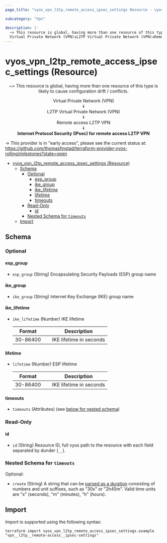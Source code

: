 ```yaml
---
page_title: "vyos_vpn_l2tp_remote_access_ipsec_settings Resource - vyos"

subcategory: "Vpn"

description: |-
  ~> This resource is global, having more than one resource of this type is likely to cause configuration drift / conflicts.
  Virtual Private Network (VPN)⯯L2TP Virtual Private Network (VPN)⯯Remote access L2TP VPN⯯Internet Protocol Security (IPsec) for remote access L2TP VPN
---
```


# vyos_vpn_l2tp_remote_access_ipsec_settings (Resource)
<center>

~> This resource is global, having more than one resource of this type is likely to cause configuration drift / conflicts.

Virtual Private Network (VPN)  
⯯  
L2TP Virtual Private Network (VPN)  
⯯  
Remote access L2TP VPN  
⯯  
**Internet Protocol Security (IPsec) for remote access L2TP VPN**


</center>

-> This provider is in "early access", please see the current status at: https://github.com/thomasfinstad/terraform-provider-vyos-rolling/milestones?state=open

<!--TOC-->

- [vyos_vpn_l2tp_remote_access_ipsec_settings (Resource)](#vyos_vpn_l2tp_remote_access_ipsec_settings-resource)
  - [Schema](#schema)
    - [Optional](#optional)
      - [esp_group](#esp_group)
      - [ike_group](#ike_group)
      - [ike_lifetime](#ike_lifetime)
      - [lifetime](#lifetime)
      - [timeouts](#timeouts)
    - [Read-Only](#read-only)
      - [id](#id)
    - [Nested Schema for `timeouts`](#nested-schema-for-timeouts)
  - [Import](#import)

<!--TOC-->

<!-- schema generated by tfplugindocs -->
## Schema

### Optional

#### esp_group
- `esp_group` (String) Encapsulating Security Payloads (ESP) group name
#### ike_group
- `ike_group` (String) Internet Key Exchange (IKE) group name
#### ike_lifetime
- `ike_lifetime` (Number) IKE lifetime

    |  Format    &emsp;|  Description              |
    |------------|---------------------------|
    |  30-86400  &emsp;|  IKE lifetime in seconds  |
#### lifetime
- `lifetime` (Number) ESP lifetime

    |  Format    &emsp;|  Description              |
    |------------|---------------------------|
    |  30-86400  &emsp;|  IKE lifetime in seconds  |
#### timeouts
- `timeouts` (Attributes) (see [below for nested schema](#nestedatt--timeouts))

### Read-Only

#### id
- `id` (String) Resource ID, full vyos path to the resource with each field separated by dunder (`__`).

<a id="nestedatt--timeouts"></a>
### Nested Schema for `timeouts`

Optional:

- `create` (String) A string that can be [parsed as a duration](https://pkg.go.dev/time#ParseDuration) consisting of numbers and unit suffixes, such as &#34;30s&#34; or &#34;2h45m&#34;. Valid time units are &#34;s&#34; (seconds), &#34;m&#34; (minutes), &#34;h&#34; (hours).

## Import

Import is supported using the following syntax:

```shell
terraform import vyos_vpn_l2tp_remote_access_ipsec_settings.example "vpn__l2tp__remote-access__ipsec-settings"
```
